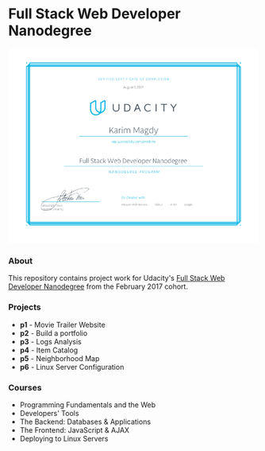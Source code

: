# Full Stack Web Developer Nanodegree

![Certificate](https://raw.githubusercontent.com/karimmagdy/udacity-full-stack-web-developer-nanodegree/master/KMCertificate.PNG)

### About
This repository contains project work for Udacity's [Full Stack Web Developer Nanodegree](https://www.udacity.com/course/nd004) from the February 2017 cohort.

### Projects
- **p1** - Movie Trailer Website
- **p2** - Build a portfolio
- **p3** - Logs Analysis
- **p4** - Item Catalog
- **p5** - Neighborhood Map
- **p6** - Linux Server Configuration

### Courses
- Programming Fundamentals and the Web
- Developers' Tools
- The Backend: Databases & Applications
- The Frontend: JavaScript & AJAX
- Deploying to Linux Servers
